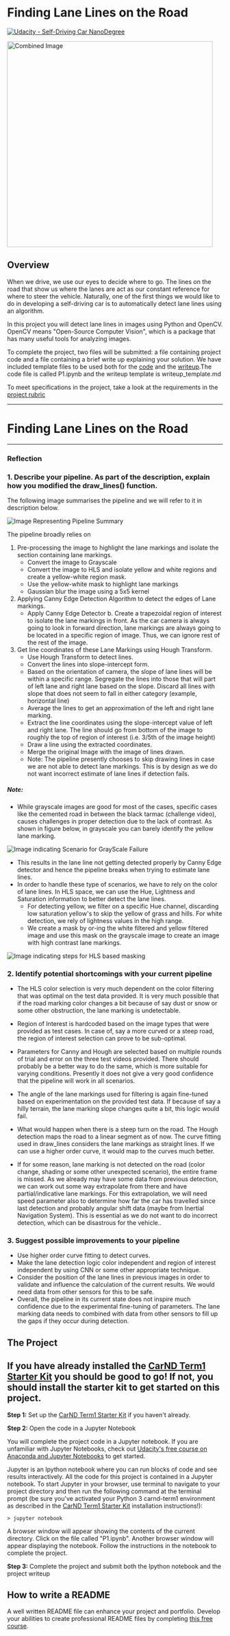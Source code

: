 # **Finding Lane Lines on the Road** 
[![Udacity - Self-Driving Car NanoDegree](https://s3.amazonaws.com/udacity-sdc/github/shield-carnd.svg)](http://www.udacity.com/drive)

<img src="examples/laneLines_thirdPass.jpg" width="480" alt="Combined Image" />

Overview
---

When we drive, we use our eyes to decide where to go.  The lines on the road that show us where the lanes are act as our constant reference for where to steer the vehicle.  Naturally, one of the first things we would like to do in developing a self-driving car is to automatically detect lane lines using an algorithm.

In this project you will detect lane lines in images using Python and OpenCV.  OpenCV means "Open-Source Computer Vision", which is a package that has many useful tools for analyzing images.  

To complete the project, two files will be submitted: a file containing project code and a file containing a brief write up explaining your solution. We have included template files to be used both for the [code](https://github.com/udacity/CarND-LaneLines-P1/blob/master/P1.ipynb) and the [writeup](https://github.com/udacity/CarND-LaneLines-P1/blob/master/writeup_template.md).The code file is called P1.ipynb and the writeup template is writeup_template.md 

To meet specifications in the project, take a look at the requirements in the [project rubric](https://review.udacity.com/#!/rubrics/322/view)


---

# **Finding Lane Lines on the Road** 

[//]: # (Image References)

[image1]: ./writeup_images/pipeline_summary.png "Pipeline Summary"
[image2]: ./writeup_images/gs_failure.png "Scenario for GrayScale Failure"
[image3]: ./writeup_images/why_hls_masking.png "HLS Masking"

---

### Reflection

### 1. Describe your pipeline. As part of the description, explain how you modified the draw_lines() function.

The following image summarises the pipeline and we will refer to it in description below.

![Image Representing Pipeline Summary][image1]

The pipeline broadly relies on 

1. Pre-processing the image to highlight the lane markings and isolate the
   section containing lane markings.
   - Convert the image to Grayscale
   - Convert the image to HLS and isolate yellow and white regions and create a
     yellow-white region mask.
   - Use the yellow-white mask to highlight lane markings
   - Gaussian blur the image using a 5x5 kernel
2. Applying Canny Edge Detection Algorithm to detect the edges of Lane markings.
   - Apply Canny Edge Detector b. Create a trapezoidal region of interest to
     isolate the lane markings in front. As the car camera is always going to
     look in forward direction, lane markings are always going to be located in
     a specific region of image. Thus, we can ignore rest of the rest of the
     image.
3. Get line coordinates of these Lane Markings using Hough Transform.
   - Use Hough Transform to detect lines.
   - Convert the lines into slope-intercept form.
   - Based on the orientation of camera, the slope of lane lines will be within
     a specific range. Segregate the lines into those that will part of left
     lane and right lane based on the slope. Discard all lines with slope that
     does not seem to fall in either category (example, horizontal line)
   - Average the lines to get an approximation of the left and right lane marking.
   - Extract the line coordinates using the slope-intercept value of left and
     right lane. The line should go from bottom of the image to roughly the top
     of region of interest (i.e. 3/5th of the image height)
   - Draw a line using the extracted coordinates.
   - Merge the original Image with the image of lines drawn.
   - Note: The pipeline presently chooses to skip drawing lines in case we are
     not able to detect lane markings. This is by design as we do not want
     incorrect estimate of lane lines if detection fails.

##### Note:
- While grayscale images are good for most of the cases, specific cases like the
  cemented road in between the black tarmac (challenge video), causes challenges
  in proper detection due to the lack of contrast. As shown in figure below, in
  grayscale you can barely identify the yellow lane marking.

![Image indicating Scenario for GrayScale Failure][image2]

- This results in the lane line not getting detected properly by Canny Edge
  detector and hence the pipeline breaks when trying to estimate lane lines.
- In order to handle these type of scenarios, we have to rely on the color of
  lane lines. In HLS space, we can use the Hue, Lightness and Saturation
  information to better detect the lane lines.
  - For detecting yellow, we filter on a specific Hue channel, discarding low
    saturation yellow's to skip the yellow of grass and hills. For white
    detection, we rely of lightness values in the high range.
  - We create a mask by or-ing the white filtered and yellow filtered image and
    use this mask on the grayscale image to create an image with high contrast
    lane markings. 

![Image indicating steps for HLS based masking][image3]

### 2. Identify potential shortcomings with your current pipeline


- The HLS color selection is very much dependent on the color filtering that was
  optimal on the test data provided. It is very much possible that if the road
  marking color changes a bit because of say dust or snow or some other
  obstruction, the lane marking is undetectable.
  
- Region of Interest is hardcoded based on the image types that were provided as
  test cases. In case of, say a more curved or a steep road, the region of
  interest selection can prove to be sub-optimal.
  
- Parameters for Canny and Hough are selected based on multiple rounds of trial
  and error on the three test videos provided. There should probably be a better
  way to do the same, which is more suitable for varying conditions. Presently
  it does not give a very good confidence that the pipeline will work in all
  scenarios.

- The angle of the lane markings used for filtering is again fine-tuned based on
  experimentation on the provided test data. If because of say a hilly terrain,
  the lane marking slope changes quite a bit, this logic would fail.
  
- What would happen when there is a steep turn on the road. The Hough detection
  maps the road to a linear segment as of now. The curve fitting used in
  draw_lines considers the lane markings as straight lines. If we can use a
  higher order curve, it would map to the curves much better.
  
- If for some reason, lane marking is not detected on the road (color change,
  shading or some other unexpected scenario), the entire frame is missed. As we
  already may have some data from previous detection, we can work out some way
  extrapolate from there and have partial/indicative lane markings. For this
  extrapolation, we will need speed parameter also to determine how far the car
  has travelled since last detection and probably angular shift data (maybe from
  Inertial Navigation System). This is essential as we do not want to do
  incorrect detection, which can be disastrous for the vehicle..

### 3. Suggest possible improvements to your pipeline

- Use higher order curve fitting to detect curves.
- Make the lane detection logic color independent and region of interest
  independent by using CNN or some other appropriate technique.
- Consider the position of the lane lines in previous images in order to
  validate and influence the calculation of the current results. We would need
  data from other sensors for this to be safe.
- Overall, the pipeline in its current state does not inspire much confidence
  due to the experimental fine-tuning of parameters. The lane marking data needs
  to combined with data from other sensors to fill up the gaps if they occur
  during detection.


The Project
---

## If you have already installed the [CarND Term1 Starter Kit](https://github.com/udacity/CarND-Term1-Starter-Kit/blob/master/README.md) you should be good to go!   If not, you should install the starter kit to get started on this project. ##

**Step 1:** Set up the [CarND Term1 Starter Kit](https://github.com/udacity/CarND-Term1-Starter-Kit/blob/master/README.md) if you haven't already.

**Step 2:** Open the code in a Jupyter Notebook

You will complete the project code in a Jupyter notebook.  If you are unfamiliar with Jupyter Notebooks, check out [Udacity's free course on Anaconda and Jupyter Notebooks](https://classroom.udacity.com/courses/ud1111) to get started.

Jupyter is an Ipython notebook where you can run blocks of code and see results interactively.  All the code for this project is contained in a Jupyter notebook. To start Jupyter in your browser, use terminal to navigate to your project directory and then run the following command at the terminal prompt (be sure you've activated your Python 3 carnd-term1 environment as described in the [CarND Term1 Starter Kit](https://github.com/udacity/CarND-Term1-Starter-Kit/blob/master/README.md) installation instructions!):

`> jupyter notebook`

A browser window will appear showing the contents of the current directory.  Click on the file called "P1.ipynb".  Another browser window will appear displaying the notebook.  Follow the instructions in the notebook to complete the project.  

**Step 3:** Complete the project and submit both the Ipython notebook and the project writeup

## How to write a README
A well written README file can enhance your project and portfolio.  Develop your abilities to create professional README files by completing [this free course](https://www.udacity.com/course/writing-readmes--ud777).

